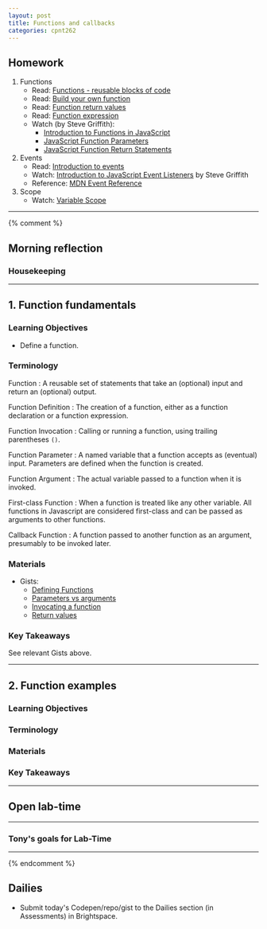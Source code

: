 ```yaml
---
layout: post
title: Functions and callbacks
categories: cpnt262
---
```


## Homework
1. Functions
    - Read: [Functions - reusable blocks of code](https://developer.mozilla.org/en-US/docs/Learn/JavaScript/Building_blocks/Functions)
    - Read: [Build your own function](https://developer.mozilla.org/en-US/docs/Learn/JavaScript/Building_blocks/Build_your_own_function)
    - Read: [Function return values](https://developer.mozilla.org/en-US/docs/Learn/JavaScript/Building_blocks/Return_values)
    - Read: [Function expression](https://developer.mozilla.org/en-US/docs/web/JavaScript/Reference/Operators/function)
    - Watch (by Steve Griffith):
        - [Introduction to Functions in JavaScript](https://youtu.be/W6QaDqud66Y)
        - [JavaScript Function Parameters](https://youtu.be/dxbsN6_C5PI)
        - [JavaScript Function Return Statements](https://youtu.be/qed2cjdF-30)
2. Events
    - Read: [Introduction to events](https://developer.mozilla.org/en-US/docs/Learn/JavaScript/Building_blocks/Events)
    - Watch: [Introduction to JavaScript Event Listeners](https://youtu.be/EaRrmOtPYTM) by Steve Griffith
    - Reference: [MDN Event Reference](https://developer.mozilla.org/en-US/docs/Web/Events)
3. Scope
    - Watch: [Variable Scope](https://youtu.be/FyWdrCZZavQ)

---
{% comment %}

## Morning reflection
### Housekeeping

---

## 1. Function fundamentals
### Learning Objectives
- Define a function.

### Terminology
Function 
: A reusable set of statements that take an (optional) input and return an (optional) output.

Function Definition
: The creation of a function, either as a function declaration or a function expression.

Function Invocation
: Calling or running a function, using trailing parentheses `()`.

Function Parameter
: A named variable that a function accepts as (eventual) input. Parameters are defined when the function is created.

Function Argument
: The actual variable passed to a function when it is invoked.

First-class Function
: When a function is treated like any other variable. All functions in Javascript are considered first-class and can be passed as arguments to other functions.

Callback Function
: A function passed to another function as an argument, presumably to be invoked later.

### Materials
- Gists: 
  - [Defining Functions](https://gist.github.com/acidtone/e3ed5adfcb4f3c02f1b78f78c9c2bf8b)
  - [Parameters vs arguments](https://gist.github.com/acidtone/977e697e38e389284e839e4b7543ee56)
  - [Invocating a function](https://gist.github.com/acidtone/679b1b07dcaad4491e8696c871e36436)
  - [Return values](https://gist.github.com/acidtone/6a3cedd619454c4eeb49f87e98a925d2)

### Key Takeaways
See relevant Gists above.

---

## 2. Function examples
### Learning Objectives
### Terminology
### Materials
### Key Takeaways

---

## Open lab-time

---

### Tony's goals for Lab-Time

---
{% endcomment %}

## Dailies
- Submit today's Codepen/repo/gist to the Dailies section (in Assessments) in Brightspace.